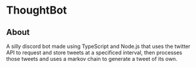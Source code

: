 # ThoughtBot

## About
 A silly discord bot made using TypeScript and Node.js that uses the twitter API to request and store tweets at a specificed interval, then processes those tweets and uses a markov chain to generate a tweet of its own.
